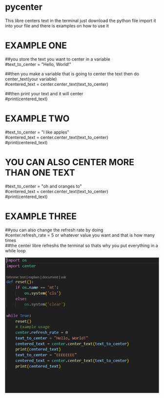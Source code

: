# pycenter
This libre centers text in the terminal just download the python file import it into your file and there is examples on how to use it<br>

# EXAMPLE ONE

##you store the text you want to center in a variable<br>
#text_to_center = "Hello, World!"<br>

##then you make a variable that is going to center the text then do center_text(your variable)<br>
#centered_text = center.center_text(text_to_center)<br>

##then print your text and it will center<br>
#print(centered_text)<br>

# EXAMPLE TWO
#text_to_center = "I like apples"<br>
#centered_text = center.center_text(text_to_center)<br>
#print(centered_text)<br>

# YOU CAN ALSO CENTER MORE THAN ONE TEXT

#text_to_center = "oh and oranges to"<br>
#centered_text = center.center_text(text_to_center)<br>
#print(centered_text)<br>

# EXAMPLE THREE

##you can also change the refresh rate by doing<br>
#center.refresh_rate = 5 or whatever value you want and that is how many times<br>
##the center libre refreshs the terminal so thats why you put everything in a while loop<br>

![alt](code.png)
